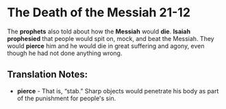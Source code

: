 The Death of the Messiah 21-12
================================


The **prophets** also told about how the **Messiah** would **die**.
**Isaiah** **prophesied** that people would spit on, mock, and beat the
Messiah. They would **pierce** him and he would die in great suffering
and agony, even though he had not done anything wrong.

Translation Notes:
------------------

-   **pierce** - That is, “stab.” Sharp objects would penetrate
his body
    as part of the punishment for people's sin.

